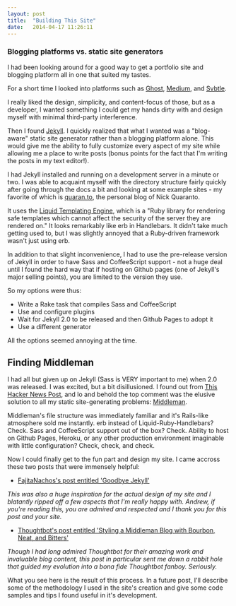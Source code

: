 ```yaml
---
layout: post
title:  "Building This Site"
date:   2014-04-17 11:26:11
---
```


### Blogging platforms vs. static site generators

I had been looking around for a good way to get a portfolio site and blogging platform all in one that suited my tastes. 

For a short time I looked into platforms such as [Ghost](http://ghost.org), [Medium](http://medium.com), and [Svbtle](http://svbtle.com). 

I really liked the design, simplicity, and content-focus of those, but as a developer, I wanted something I could get my hands dirty with and design myself with minimal third-party interference. 

Then I found [Jekyll](http://jekyllrb.com). I quickly realized that what I wanted was a "blog-aware" static site generator rather than a blogging platform alone. This would give me the ability to fully customize every aspect of my site while allowing me a place to write posts (bonus points for the fact that I'm writing the posts in my text editor!).

I had Jekyll installed and running on a development server in a minute or two. I was able to acquaint myself with the directory structure fairly quickly after going through the docs a bit and looking at some example sites - my favorite of which is [quaran.to](http://quaran.to), the personal blog of Nick Quaranto.

It uses the [Liquid Templating Engine](http://liquidmarkup.org/), which is a "Ruby library for rendering safe templates which cannot affect the security of the server they are rendered on." It looks remarkably like erb in Handlebars. It didn't take much getting used to, but I was slightly annoyed that a Ruby-driven framework wasn't just using erb. 

In addition to that slight inconvenience, I had to use the pre-release version of Jekyll in order to have Sass and CoffeeScript support - not a huge deal until I found the hard way that if hosting on Github pages (one of Jekyll's major selling points), you are limited to the version they use.

So my options were thus:

- Write a Rake task that compiles Sass and CoffeeScript
- Use and configure plugins
- Wait for Jekyll 2.0 to be released and then Github Pages to adopt it
- Use a different generator

All the options seemed annoying at the time.

## Finding Middleman

I had all but given up on Jekyll (Sass is VERY important to me) when 2.0 was released. I was excited, but a bit disillusioned. I found out from [This Hacker News Post](https://news.ycombinator.com/item?id=7708142), and lo and behold the top comment was the elusive solution to all my static site-generating problems: [Middleman](http://middlemanapp.com).

Middleman's file structure was immediately familiar and it's Rails-like atmosphere sold me instantly. erb instead of Liquid-Ruby-Handlebars? Check. Sass and CoffeeScript support out of the box? Check. Ability to host on Github Pages, Heroku, or any other production environment imaginable with little configuration? Check, check, and check.

Now I could finally get to the fun part and design my site. I came accross these two posts that were immensely helpful:

- [FajitaNachos's post entitled 'Goodbye Jekyll'](http://fajitanachos.com/Goodbye-jekyll/) 

*This was also a huge inspiration for the actual design of my site and I blatantly ripped off a few aspects that I'm really happy with. Andrew, if you're reading this, you are admired and respected and I thank you for this post and your site.*

- [Thoughtbot's post entitled 'Styling a Middleman Blog with Bourbon, Neat, and Bitters'](http://robots.thoughtbot.com/middleman-bourbon-walkthrough)

*Though I had long admired Thoughtbot for their amazing work and invaluable blog content, this post in particular sent me down a rabbit hole that guided my evolution into a bona fide Thoughtbot fanboy. Seriously.*

What you see here is the result of this process. In a future post, I'll describe some of the methodology I used in the site's creation and give some code samples and tips I found useful in it's development.

